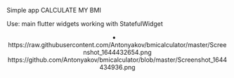 Simple app CALCULATE MY BMI

Use:
main flutter widgets
working with StatefulWidget 

<li align="center">
    https://raw.githubusercontent.com/Antonyakov/bmicalculator/master/Screenshot_1644432654.png
    https://github.com/Antonyakov/bmicalculator/blob/master/Screenshot_1644434936.png
</li>

